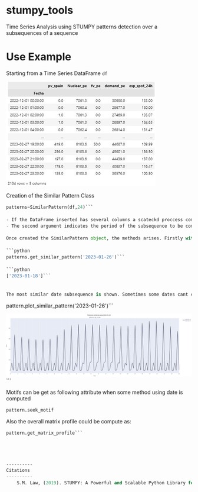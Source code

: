 # stumpy_tools
Time Series Analysis using STUMPY patterns detection over a subsequences of a sequence

# Use Example
Starting from a Time Series DataFrame `df`

![TimeSeriesDataFrame](imgs/df.jpg)

Creation of the Similar Pattern Class

```python
patterns=SimilarPattern(df,24)```

- If the DataFrame inserted has several columns a scateckd proccess compute the 2D array into 1D, turning columns registers to only one column,a dding more registers. Otherwise the sequence is a simply one, so the pattern is not taking into account other variables, just one, the given. 
- The second argument indicates the period of the subsequence to be compute. For 2D (several column DataFrame) Hidely the subsequence distnace computes as 24*nº columns

Once created the SimilarPattern object, the methods arises. Firstly with `.get_similar_patter(date)`

```python 
patterns.get_similar_pattern('2023-01-26')```

```python
['2023-01-18']```


The most similar date subsequence is shown. Sometimes some dates cant compute similarities. It depends on the data. 

```
pattern.plot_similar_pattern('2023-01-26')```

![TimeSeriesDataFrame](imgs/plot.jpg)```

Motifs can be get as following attribute when some method using date is computed

``` python
pattern.seek_motif
```


Also the overall matrix profile could be compute as:

```python 
pattern.get_matrix_profile```




----------
Citations
----------
    S.M. Law, (2019). STUMPY: A Powerful and Scalable Python Library for Time Series Data Mining. Journal of Open Source Software, 4(39), 1504.







